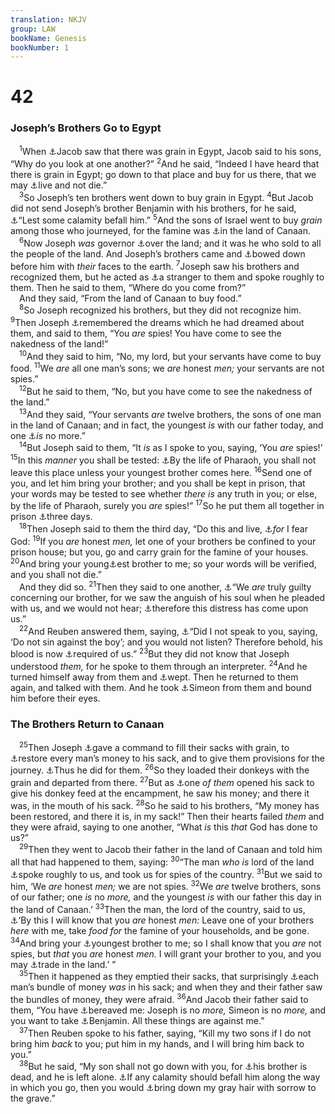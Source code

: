 ```yaml
---
translation: NKJV
group: LAW
bookName: Genesis 
bookNumber: 1
---
```


<div class="title"><h1>42</h1><h3>Joseph’s Brothers Go to Egypt</h3></div>
<span class="verse sa_42_1"> <sup>1</sup>When <a data-toggle="tooltip" data-placement="bottom" title="Acts 7:12">⚓</a>Jacob saw that there was grain in Egypt, Jacob said to his sons, “Why do you look at one another?” </span>
<span class="verse sa_42_2"><sup>2</sup>And he said, “Indeed I have heard that there is grain in Egypt; go down to that place and buy for us there, that we may <a data-toggle="tooltip" data-placement="bottom" title="Gen. 43:8; Ps. 33:18, 19; Is. 38:1">⚓</a>live and not die.”<br/></span>
<span class="verse sa_42_3"> <sup>3</sup>So Joseph’s ten brothers went down to buy grain in Egypt. </span>
<span class="verse sa_42_4"><sup>4</sup>But Jacob did not send Joseph’s brother Benjamin with his brothers, for he said, <a data-toggle="tooltip" data-placement="bottom" title="Gen. 42:38">⚓</a>“Lest some calamity befall him.” </span>
<span class="verse sa_42_5"><sup>5</sup>And the sons of Israel went to buy <i>grain</i> among those who journeyed, for the famine was <a data-toggle="tooltip" data-placement="bottom" title="Gen. 12:10; 26:1; 41:57; Acts 7:11">⚓</a>in the land of Canaan.<br/></span>
<span class="verse sa_42_6"> <sup>6</sup>Now Joseph <i>was</i> governor <a data-toggle="tooltip" data-placement="bottom" title="Gen. 41:41, 55">⚓</a>over the land; and it was he who sold to all the people of the land. And Joseph’s brothers came and <a data-toggle="tooltip" data-placement="bottom" title="Gen. 37:7–10; 41:43; Is. 60:14">⚓</a>bowed down before him with <i>their</i> faces to the earth. </span>
<span class="verse sa_42_7"><sup>7</sup>Joseph saw his brothers and recognized them, but he acted as <a data-toggle="tooltip" data-placement="bottom" title="Gen. 45:1, 2">⚓</a>a stranger to them and spoke roughly to them. Then he said to them, “Where do you come from?”<br/> And they said, “From the land of Canaan to buy food.”<br/></span>
<span class="verse sa_42_8"> <sup>8</sup>So Joseph recognized his brothers, but they did not recognize him. </span>
<span class="verse sa_42_9"><sup>9</sup>Then Joseph <a data-toggle="tooltip" data-placement="bottom" title="Gen. 37:5–9">⚓</a>remembered the dreams which he had dreamed about them, and said to them, “You <i>are</i> spies! You have come to see the nakedness of the land!”<br/></span>
<span class="verse sa_42_10"> <sup>10</sup>And they said to him, “No, my lord, but your servants have come to buy food. </span>
<span class="verse sa_42_11"><sup>11</sup>We <i>are</i> all one man’s sons; we <i>are</i> honest <i>men;</i> your servants are not spies.”<br/></span>
<span class="verse sa_42_12"> <sup>12</sup>But he said to them, “No, but you have come to see the nakedness of the land.”<br/></span>
<span class="verse sa_42_13"> <sup>13</sup>And they said, “Your servants <i>are</i> twelve brothers, the sons of one man in the land of Canaan; and in fact, the youngest <i>is</i> with our father today, and one <a data-toggle="tooltip" data-placement="bottom" title="Gen. 37:30; 42:32; 44:20; Lam. 5:7">⚓</a><i>is</i> no more.”<br/></span>
<span class="verse sa_42_14"> <sup>14</sup>But Joseph said to them, “It <i>is</i> as I spoke to you, saying, ‘You <i>are</i> spies!’ </span>
<span class="verse sa_42_15"><sup>15</sup>In this <i>manner</i> you shall be tested: <a data-toggle="tooltip" data-placement="bottom" title="1 Sam. 1:26; 17:55">⚓</a>By the life of Pharaoh, you shall not leave this place unless your youngest brother comes here. </span>
<span class="verse sa_42_16"><sup>16</sup>Send one of you, and let him bring your brother; and you shall be kept in prison, that your words may be tested to see whether <i>there</i> <i>is</i> any truth in you; or else, by the life of Pharaoh, surely you <i>are</i> spies!” </span>
<span class="verse sa_42_17"><sup>17</sup>So he put them all together in prison <a data-toggle="tooltip" data-placement="bottom" title="Gen. 40:4, 7, 12">⚓</a>three days.<br/></span>
<span class="verse sa_42_18"> <sup>18</sup>Then Joseph said to them the third day, “Do this and live, <a data-toggle="tooltip" data-placement="bottom" title="Gen. 22:12; 39:9; Ex. 1:17; Lev. 25:43; Neh. 5:15; Prov. 1:7; 9:10">⚓</a><i>for</i> I fear God: </span>
<span class="verse sa_42_19"><sup>19</sup>If you <i>are</i> honest <i>men,</i> let one of your brothers be confined to your prison house; but you, go and carry grain for the famine of your houses. </span>
<span class="verse sa_42_20"><sup>20</sup>And bring your young<a data-toggle="tooltip" data-placement="bottom" title="Gen. 42:34; 43:5; 44:23">⚓</a>est brother to me; so your words will be verified, and you shall not die.”<br/> And they did so. </span>
<span class="verse sa_42_21"><sup>21</sup>Then they said to one another, <a data-toggle="tooltip" data-placement="bottom" title="Gen. 37:26–28; 44:16; 45:3; Job 36:8, 9; Hos. 5:15">⚓</a>“We <i>are</i> truly guilty concerning our brother, for we saw the anguish of his soul when he pleaded with us, and we would not hear; <a data-toggle="tooltip" data-placement="bottom" title="Prov. 21:13; Matt. 7:2">⚓</a>therefore this distress has come upon us.”<br/></span>
<span class="verse sa_42_22"> <sup>22</sup>And Reuben answered them, saying, <a data-toggle="tooltip" data-placement="bottom" title="Gen. 37:21, 22, 29">⚓</a>“Did I not speak to you, saying, ‘Do not sin against the boy’; and you would not listen? Therefore behold, his blood is now <a data-toggle="tooltip" data-placement="bottom" title="Gen. 9:5, 6; 1 Kin. 2:32; 2 Chr. 24:22; Ps. 9:12; Luke 11:50, 51">⚓</a>required of us.” </span>
<span class="verse sa_42_23"><sup>23</sup>But they did not know that Joseph understood <i>them,</i> for he spoke to them through an interpreter. </span>
<span class="verse sa_42_24"><sup>24</sup>And he turned himself away from them and <a data-toggle="tooltip" data-placement="bottom" title="Gen. 43:30; 45:14, 15">⚓</a>wept. Then he returned to them again, and talked with them. And he took <a data-toggle="tooltip" data-placement="bottom" title="Gen. 34:25, 30; 43:14, 23">⚓</a>Simeon from them and bound him before their eyes.<br/></span>
<div class="title"><h3>The Brothers Return to Canaan</h3></div>
<span class="verse sa_42_25"> <sup>25</sup>Then Joseph <a data-toggle="tooltip" data-placement="bottom" title="Gen. 44:1">⚓</a>gave a command to fill their sacks with grain, to <a data-toggle="tooltip" data-placement="bottom" title="Gen. 43:12">⚓</a>restore every man’s money to his sack, and to give them provisions for the journey. <a data-toggle="tooltip" data-placement="bottom" title="(Matt. 5:44; Rom. 12:17, 20, 21; 1 Pet. 3:9)">⚓</a>Thus he did for them. </span>
<span class="verse sa_42_26"><sup>26</sup>So they loaded their donkeys with the grain and departed from there. </span>
<span class="verse sa_42_27"><sup>27</sup>But as <a data-toggle="tooltip" data-placement="bottom" title="Gen. 43:21, 22">⚓</a>one <i>of</i> <i>them</i> opened his sack to give his donkey feed at the encampment, he saw his money; and there it was, in the mouth of his sack. </span>
<span class="verse sa_42_28"><sup>28</sup>So he said to his brothers, “My money has been restored, and there it is, in my sack!” Then their hearts failed <i>them</i> and they were afraid, saying to one another, “What <i>is</i> this <i>that</i> God has done to us?”<br/></span>
<span class="verse sa_42_29"> <sup>29</sup>Then they went to Jacob their father in the land of Canaan and told him all that had happened to them, saying: </span>
<span class="verse sa_42_30"><sup>30</sup>“The man <i>who</i> <i>is</i> lord of the land <a data-toggle="tooltip" data-placement="bottom" title="Gen. 42:7">⚓</a>spoke roughly to us, and took us for spies of the country. </span>
<span class="verse sa_42_31"><sup>31</sup>But we said to him, ‘We <i>are</i> honest <i>men;</i> we are not spies. </span>
<span class="verse sa_42_32"><sup>32</sup>We <i>are</i> twelve brothers, sons of our father; one <i>is</i> no <i>more,</i> and the youngest <i>is</i> with our father this day in the land of Canaan.’ </span>
<span class="verse sa_42_33"><sup>33</sup>Then the man, the lord of the country, said to us, <a data-toggle="tooltip" data-placement="bottom" title="Gen. 42:15, 19, 20">⚓</a>‘By this I will know that you <i>are</i> honest <i>men:</i> Leave one of your brothers <i>here</i> with me, take <i>food</i> <i>for</i> the famine of your households, and be gone. </span>
<span class="verse sa_42_34"><sup>34</sup>And bring your <a data-toggle="tooltip" data-placement="bottom" title="Gen. 42:20; 43:3, 5">⚓</a>youngest brother to me; so I shall know that you <i>are</i> not spies, but <i>that</i> you <i>are</i> honest <i>men.</i> I will grant your brother to you, and you may <a data-toggle="tooltip" data-placement="bottom" title="Gen. 34:10">⚓</a>trade in the land.’ ”<br/></span>
<span class="verse sa_42_35"> <sup>35</sup>Then it happened as they emptied their sacks, that surprisingly <a data-toggle="tooltip" data-placement="bottom" title="Gen. 43:12, 15, 21">⚓</a>each man’s bundle of money <i>was</i> in his sack; and when they and their father saw the bundles of money, they were afraid. </span>
<span class="verse sa_42_36"><sup>36</sup>And Jacob their father said to them, “You have <a data-toggle="tooltip" data-placement="bottom" title="Gen. 43:14">⚓</a>bereaved me: Joseph is no <i>more,</i> Simeon is no <i>more,</i> and you want to take <a data-toggle="tooltip" data-placement="bottom" title="Gen. 35:18; (Rom. 8:28, 31)">⚓</a>Benjamin. All these things are against me.”<br/></span>
<span class="verse sa_42_37"> <sup>37</sup>Then Reuben spoke to his father, saying, “Kill my two sons if I do not bring him <i>back</i> to you; put him in my hands, and I will bring him back to you.”<br/></span>
<span class="verse sa_42_38"> <sup>38</sup>But he said, “My son shall not go down with you, for <a data-toggle="tooltip" data-placement="bottom" title="Gen. 37:22; 42:13; 44:20, 28">⚓</a>his brother is dead, and he is left alone. <a data-toggle="tooltip" data-placement="bottom" title="Gen. 42:4; 44:29">⚓</a>If any calamity should befall him along the way in which you go, then you would <a data-toggle="tooltip" data-placement="bottom" title="Gen. 37:35; 44:31">⚓</a>bring down my gray hair with sorrow to the grave.”<br/></span>
